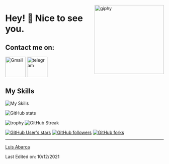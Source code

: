 <!--### Hi there 👋-->
<!--suppress HtmlDeprecatedAttribute -->
[<img align='right' src="https://media.giphy.com/media/M9gbBd9nbDrOTu1Mqx/giphy.gif" width="220" alt="giphy">](https://t.me/laavLibra)



# Hey! 👋 Nice to see you. #

<!--
[<img src="https://img.icons8.com/external-tal-revivo-shadow-tal-revivo/24/000000/external-angular-a-typescript-based-open-source-web-application-framework-logo-shadow-tal-revivo.png"/>]
[<img src="https://cdn.iconscout.com/icon/free/png-256/python-3521655-2945099.png" alt="python" width="100">](https://docs.python.org/3/library/index.html)
[<img src="https://cdn.iconscout.com/icon/free/png-128/java-2038875-1720088.png" alt="java" width="100">](https://docs.oracle.com/en/java/)
[<img src="https://cdn.iconscout.com/icon/free/png-256/kotlin-283155.png" alt="kotlin" width="100">](https://kotlinlang.org/docs/home.html)
[<img src="https://cdn.iconscout.com/icon/free/png-256/android-3521272-2944776.png" alt="android" width="100">](https://developer.android.com/reference)
-->

<!--
[<img src="https://seeklogo.com/images/G/gmail-new-2020-logo-32DBE11BB4-seeklogo.com.png" alt="Gmail" width="65">](mailto:arclaav.adm@gmail.com)
[<img src="https://cdn.iconscout.com/icon/free/png-256/telegram-3-226554.png" alt="telegram" width="50">](https://t.me/laavLibra)
-->
## Contact me on: ##
[<img src="https://img.shields.io/badge/Gmail-D14836?style=for-the-badge&logo=gmail&logoColor=white" alt="Gmail" width="65">](mailto:arclaav.adm@gmail.com)
[<img src="https://img.shields.io/badge/Telegram-2CA5E0?style=for-the-badge&logo=telegram&logoColor=white" alt="telegram" width="65">](https://t.me/laavLibra)

## My Skills ##
![My Skills](https://skillicons.dev/icons?i=angular,mongodb,nodejs,html,css,js,mysql,ts,bash,vscode,linux,windows&perline=3)

![GitHub stats](https://github-readme-stats.vercel.app/api?username=TheLuisAbarca&theme=gotham&show_icons=true&count_private=true&hide_title=true&hide_border=true)
<!--
![Top Langs](https://github-readme-stats.vercel.app/api/top-langs/?username=TheLuisAbarca&layout=default&theme=gotham&hide=html&hide_border=true&card_width=330)
-->

![trophy](https://github-profile-trophy.vercel.app/?username=TheLuisAbarca&theme=onestar&no-frame=true&column=3&row=2)
![GitHub Streak](http://github-readme-streak-stats.herokuapp.com?user=TheLuisAbarca&theme=gotham&hide_border=true&date_format=M%20j%5B%2C%20Y%5D)


<!--
[![wakatime](https://wakatime.com/badge/user/APIKEY.svg?style=social)](https://wakatime.com/@APIKEY)
-->
[<img alt="GitHub User's stars" src="https://img.shields.io/github/stars/TheLuisAbarca?affiliations=OWNER%2CCOLLABORATOR%2CORGANIZATION_MEMBER&label=Total%20user%20stars%20in%20all%20repo&logoColor=red&style=social">](https://github.com/TheLuisAbarca?tab=repositories&q=&type=&language=&sort=stargazers)
[<img alt="GitHub followers" src="https://img.shields.io/github/followers/TheLuisAbarca?&logoColor=red&style=social">](https://github.com/TheLuisAbarca?tab=followers)
[<img alt="GitHub forks" src="https://img.shields.io/github/forks/TheLuisAbarca/TranslatorSelenium?logoColor=red&style=social">](https://github.com/TheLuisAbarca/TranslatorSelenium/network/members)

------

[Luis Abarca](https://github.com/TheLuisAbarca)

Last Edited on: 10/12/2021
<!--
**TheLuisAbarca/TheLuisAbarca** is a ✨ _special_ ✨ repository because its `README.md` (this file) appears on your GitHub profile.

Here are some ideas to get you started:

- 🔭 I’m currently working on ...
- 🌱 I’m currently learning ...
- 👯 I’m looking to collaborate on ...
- 🤔 I’m looking for help with ...
- 💬 Ask me about ...
- 📫 How to reach me: ...
- 😄 Pronouns: ...
- ⚡ Fun fact: ...
-->
